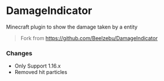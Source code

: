 # DamageIndicator
Minecraft plugin to show the damage taken by a entity
> Fork from https://github.com/Beelzebu/DamageIndicator

### Changes
- Only Support 1.16.x
- Removed hit particles

